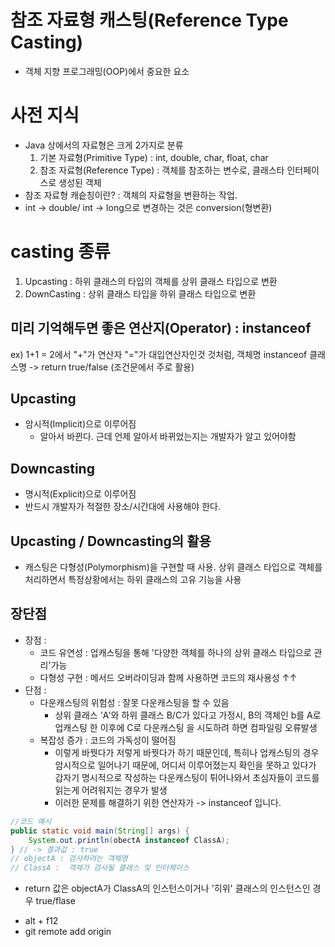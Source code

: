 # 참조 자료형 캐스팅(Reference Type Casting)
- 객체 지향 프로그래밍(OOP)에서 중요한 요소
# 사전 지식
- Java 상에서의 자료형은 크게 2가지로 분류
  1. 기본 자료형(Primitive Type) : int, double, char, float, char
  2. 참조 자료형(Reference Type) : 객체를 참조하는 변수로, 클래스타 인터페이스로 생성된 객체
- 참조 자료형 캐슽칭이란? : 객체의 자료형을 변환하는 작업.
- int -> double/ int -> long으로 변경하는 것은 conversion(형변환)
# casting 종류
1. Upcasting : 하위 클래스의 타입의 객체를 상위 클래스 타입으로 변환
2. DownCasting : 상위 클래스 타입을 하위 클래스 타입으로 변환

## 미리 기억해두면 좋은 연산지(Operator) : instanceof
ex) 1+1 = 2에서 "+"가 연산자 "="가 대입연산자인것 것처럼, 
객체명 instanceof 클래스명 -> return true/false (조건문에서 주로 활용)

## Upcasting
- 암시적(Implicit)으로 이루어짐
  - 알아서 바뀐다. 근데 언제 알아서 바뀌었는지는 개발자가 알고 있어야함
## Downcasting
- 명시적(Explicit)으로 이루어짐
- 반드시 개발자가 적절한 장소/시간대에 사용해야 한다.
## Upcasting / Downcasting의 활용
- 캐스팅은 다형성(Polymorphism)을 구현할 때 사용. 상위 클래스 타입으로 객체를 처리하면서 특정상황에서는 하위 클래스의 고유 기능을 사용
## 장단점
- 장점 : 
  - 코드 유연성 : 업캐스팅을 통해 '다양한 객체를 하나의 상위 클래스 타입으로 관리'가능
  - 다형성 구현 : 메서드 오버라이딩과 함께 사용하면 코드의 재사용성 ↑↑
- 단점 : 
  - 다운캐스팅의 위험성 : 잘못 다운캐스팅을 할 수 있음
    - 상위 클래스 'A'와 하위 클래스 B/C가 있다고 가정시, B의 객체인 b를 A로 업캐스팅 한 이후에 C로 다운캐스팅
    을 시도하려 하면 컴파일링 오류발생
  - 복잡성 증가 : 코드의 가독성이 떨어짐
    - 이렇게 바꿧다가 저렇게 바꿧다가 하기 때문인데, 특히나 업캐스팅의 경우 암시적으로 일어나기 때문에, 어디서 이루어졌는지 확인을 못하고 있다가 갑자기 명시적으로 작성하는 다운캐스팅이 튀어나와서 초심자들이 코드를 읽는게 어려워지는 경우가 발생
    - 이러한 문제를 해결하기 위한 연산자가  ->  instanceof 입니다.
```java
//코드 예시
public static void main(String[] args) {
    System.out.println(obectA instanceof ClassA);
} // -> 결과값 : true
// objectA : 검사하려는 객체명
// ClassA :  객체가 검사될 클래스 및 인터체이스
```
- return 값은 objectA가 ClassA의 인스턴스이거나 '히위' 클래스의 인스턴스인 경우 true/flase

* alt + f12
* git remote add origin 